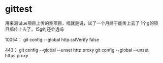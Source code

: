 # gittest

用来测试ue项目上传的空项目，咱就是说，试了一个月终于能传上去了
1个g的项目都传上去了，15g的还会远吗


10054：
git config --global http.sslVerify false

443：
git config --global --unset http.proxy
git config --global --unset https.proxy
